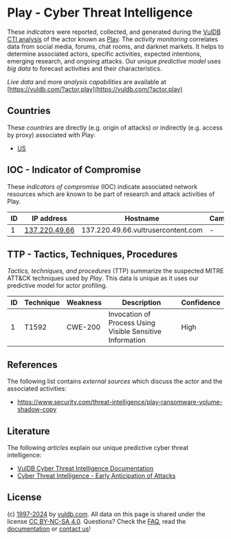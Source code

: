 # Play - Cyber Threat Intelligence

These _indicators_ were reported, collected, and generated during the [VulDB CTI analysis](https://vuldb.com/?kb.cti) of the actor known as [Play](https://vuldb.com/?actor.play). The _activity monitoring_ correlates data from social media, forums, chat rooms, and darknet markets. It helps to determine associated actors, specific activities, expected intentions, emerging research, and ongoing attacks. Our unique _predictive model_ uses _big data_ to forecast activities and their characteristics.

_Live data_ and more _analysis capabilities_ are available at [https://vuldb.com/?actor.play](https://vuldb.com/?actor.play)

## Countries

These _countries_ are directly (e.g. origin of attacks) or indirectly (e.g. access by proxy) associated with Play:

* [US](https://vuldb.com/?country.us)

## IOC - Indicator of Compromise

These _indicators of compromise_ (IOC) indicate associated network resources which are known to be part of research and attack activities of Play.

ID | IP address | Hostname | Campaign | Confidence
-- | ---------- | -------- | -------- | ----------
1 | [137.220.49.66](https://vuldb.com/?ip.137.220.49.66) | 137.220.49.66.vultrusercontent.com | - | Medium

## TTP - Tactics, Techniques, Procedures

_Tactics, techniques, and procedures_ (TTP) summarize the suspected MITRE ATT&CK techniques used by _Play_. This data is unique as it uses our predictive model for actor profiling.

ID | Technique | Weakness | Description | Confidence
-- | --------- | -------- | ----------- | ----------
1 | T1592 | CWE-200 | Invocation of Process Using Visible Sensitive Information | High

## References

The following list contains _external sources_ which discuss the actor and the associated activities:

* https://www.security.com/threat-intelligence/play-ransomware-volume-shadow-copy

## Literature

The following _articles_ explain our unique predictive cyber threat intelligence:

* [VulDB Cyber Threat Intelligence Documentation](https://vuldb.com/?kb.cti)
* [Cyber Threat Intelligence - Early Anticipation of Attacks](https://www.scip.ch/en/?labs.20201022)

## License

(c) [1997-2024](https://vuldb.com/?kb.changelog) by [vuldb.com](https://vuldb.com/?kb.about). All data on this page is shared under the license [CC BY-NC-SA 4.0](https://creativecommons.org/licenses/by-nc-sa/4.0/). Questions? Check the [FAQ](https://vuldb.com/?kb.faq), read the [documentation](https://vuldb.com/?kb) or [contact us](https://vuldb.com/?contact)!
